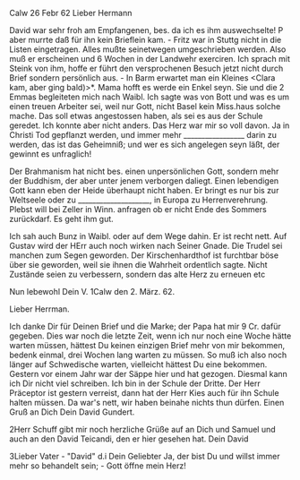  Calw 26 Febr 62
Lieber Hermann

David war sehr froh am Empfangenen, bes. da ich es ihm auswechselte! P aber murrte daß für ihn kein Brieflein kam. - Fritz war in Stuttg nicht in die Listen eingetragen. Alles mußte seinetwegen umgeschrieben werden. Also muß er erscheinen und 6 Wochen in der Landwehr exerciren. Ich sprach mit Steink von ihm, hoffe er führt den versprochenen Besuch jetzt nicht durch Brief sondern persönlich aus. - In Barm erwartet man ein Kleines <Clara kam, aber ging bald)>*. Mama hofft es werde ein Enkel seyn. Sie und die 2 Emmas begleiteten mich nach Waibl. Ich sagte was von Bott und was es um einen treuen Arbeiter sei, weil nur Gott, nicht Basel kein Miss.haus solche mache. Das soll etwas angestossen haben, als sei es aus der Schule geredet. Ich konnte aber nicht anders. Das Herz war mir so voll davon. Ja in Christi Tod gepflanzt werden, und immer mehr _________________ darin zu werden, das ist das Geheimniß; und wer es sich angelegen seyn läßt, der gewinnt es unfraglich!

Der Brahmanism hat nicht bes. einen unpersönlichen Gott, sondern mehr der Buddhism, der aber unter jenem verborgen daliegt. Einen lebendigen Gott kann eben der Heide überhaupt nicht haben. Er bringt es nur bis zur Weltseele oder zu ____________________, in Europa zu Herrenverehrung. 
Plebst will bei Zeller in Winn. anfragen ob er nicht Ende des Sommers zurückdarf. Es geht ihm gut.

Ich sah auch Bunz in Waibl. oder auf dem Wege dahin. Er ist recht nett. Auf Gustav wird der HErr auch noch wirken nach Seiner Gnade. Die Trudel sei manchen zum Segen geworden. Der Kirschenhardthof ist furchtbar böse über sie geworden, weil sie ihnen die Wahrheit ordentlich sagte. Nicht Zustände seien zu verbessern, sondern das alte Herz zu erneuen etc

 Nun lebewohl
 Dein V.
 1Calw den 2. März. 62.

Lieber Herrman.

Ich danke Dir für Deinen Brief und die Marke; der Papa hat mir 9 Cr. dafür gegeben. Dies war noch die letzte Zeit, wenn ich nur noch eine Woche hätte warten müssen, hättest Du keinen einzigen Brief mehr von mir bekommen, bedenk einmal, drei Wochen lang warten zu müssen. So muß ich also noch länger auf Schwedische warten, vielleicht hättest Du eine bekommen. 
Gestern vor einem Jahr war der Säppe hier und hat gezogen. Diesmal kann ich Dir nicht viel schreiben. Ich bin in der Schule der Dritte. Der Herr Präceptor ist gestern verreist, dann hat der Herr Kies auch für ihn Schule halten müssen. Da war's nett, wir haben beinahe nichts thun dürfen. Einen Gruß an Dich Dein
 David Gundert.

2Herr Schuff gibt mir noch herzliche Grüße auf an Dich und Samuel und auch an den David Teicandi, den er hier gesehen hat.
 Dein David

3Lieber Vater - "David" d.i Dein Geliebter Ja, der bist Du und willst immer mehr so behandelt sein; - Gott öffne mein Herz!
